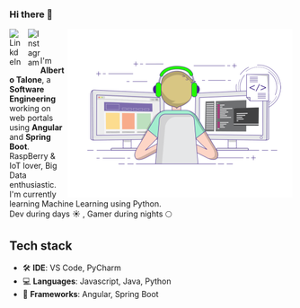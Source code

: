 
### Hi there 👋

<a href="https://www.linkedin.com/in/talone.albert/">
  <img align="left" alt="LinkdeIn" width="22px" src="https://cdn.jsdelivr.net/npm/simple-icons@v3/icons/linkedin.svg"
  style="margin-right:11px;" />
</a>

<a href="https://www.instagram.com/gamerdev92/">
  <img align="left" alt="Instagram" width="22px" src="https://cdn.jsdelivr.net/npm/simple-icons@v3/icons/instagram.svg" />
</a>

<img align="right" alt="GIF" src="https://github.com/BeBeToS92/bebetos92/blob/master/coding.gif?raw=true" width="400"/>

<br />
<br />


I'm **Alberto Talone**, a **Software Engineering** working on web portals using **Angular** and **Spring Boot**.
<br />
RaspBerry & IoT lover, Big Data enthusiastic. I'm currently learning Machine Learning using Python.
<br/> Dev during days :sunny: , Gamer during nights :full_moon:


## Tech stack ##

- :hammer_and_wrench: **IDE**: VS Code, PyCharm
- :computer: **Languages**: Javascript, Java, Python
- :abacus: **Frameworks**: Angular, Spring Boot

